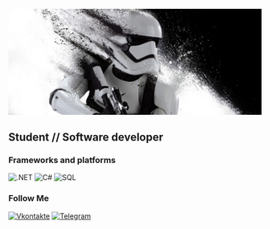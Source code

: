![Header](https://github.com/shade720/shade720/blob/main/I3gBDoTh51g.jpg)

## Student // Software developer


### Frameworks and platforms
![.NET](https://img.shields.io/badge/-.NET-64247b?style=flat&logo=.NET)
![C#](https://img.shields.io/badge/-C%23-64247b?style=flat&logo=C%23)
![SQL](https://img.shields.io/badge/-SQL-2073ba?style=flat&logo=MicrosoftSqlServer)

### Follow Me

[![Vkontakte](https://img.shields.io/badge/-Vk-2073ba?style=flat&logo=Vk)](https://vk.com/shade720)
[![Telegram](https://img.shields.io/badge/-Telegram-2073ba?style=flat&logo=Telegram)](https://t.me/evg_mihaylyukov)

